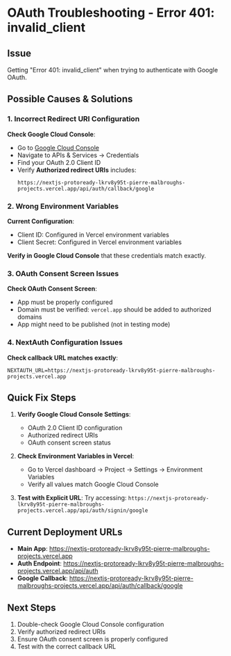 # OAuth Troubleshooting - Error 401: invalid_client

## Issue
Getting "Error 401: invalid_client" when trying to authenticate with Google OAuth.

## Possible Causes & Solutions

### 1. **Incorrect Redirect URI Configuration**

**Check Google Cloud Console**:
- Go to [Google Cloud Console](https://console.cloud.google.com/)
- Navigate to APIs & Services → Credentials
- Find your OAuth 2.0 Client ID
- Verify **Authorized redirect URIs** includes:
  ```
  https://nextjs-protoready-lkrv8y95t-pierre-malbroughs-projects.vercel.app/api/auth/callback/google
  ```

### 2. **Wrong Environment Variables**

**Current Configuration**:
- Client ID: Configured in Vercel environment variables
- Client Secret: Configured in Vercel environment variables

**Verify in Google Cloud Console** that these credentials match exactly.

### 3. **OAuth Consent Screen Issues**

**Check OAuth Consent Screen**:
- App must be properly configured
- Domain must be verified: `vercel.app` should be added to authorized domains
- App might need to be published (not in testing mode)

### 4. **NextAuth Configuration Issues**

**Check callback URL matches exactly**:
```
NEXTAUTH_URL=https://nextjs-protoready-lkrv8y95t-pierre-malbroughs-projects.vercel.app
```

## Quick Fix Steps

1. **Verify Google Cloud Console Settings**:
   - OAuth 2.0 Client ID configuration
   - Authorized redirect URIs
   - OAuth consent screen status

2. **Check Environment Variables in Vercel**:
   - Go to Vercel dashboard → Project → Settings → Environment Variables
   - Verify all values match Google Cloud Console

3. **Test with Explicit URL**:
   Try accessing: `https://nextjs-protoready-lkrv8y95t-pierre-malbroughs-projects.vercel.app/api/auth/signin/google`

## Current Deployment URLs

- **Main App**: https://nextjs-protoready-lkrv8y95t-pierre-malbroughs-projects.vercel.app
- **Auth Endpoint**: https://nextjs-protoready-lkrv8y95t-pierre-malbroughs-projects.vercel.app/api/auth
- **Google Callback**: https://nextjs-protoready-lkrv8y95t-pierre-malbroughs-projects.vercel.app/api/auth/callback/google

## Next Steps

1. Double-check Google Cloud Console configuration
2. Verify authorized redirect URIs
3. Ensure OAuth consent screen is properly configured
4. Test with the correct callback URL